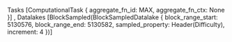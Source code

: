 Tasks [ComputationalTask { aggregate_fn_id: MAX, aggregate_fn_ctx: None }]
, Datalakes [BlockSampled(BlockSampledDatalake { block_range_start: 5130576, block_range_end: 5130582, sampled_property: Header(Difficulty), increment: 4 })] 